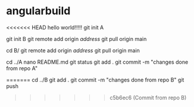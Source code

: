 # angularbuild
<<<<<<< HEAD
hello world!!!!!
git init A

git init B
git remote add origin *address*
git pull origin main

cd B/
git remote add origin *address*
git pull origin main

cd ../A
nano README.md
git status
git add .
git commit -m "changes done from repo A"

=======
cd ../B
git add .
git commit -m "changes done from repo B"
git push 
>>>>>>> c5b6ec6 (Commit from repo B)
